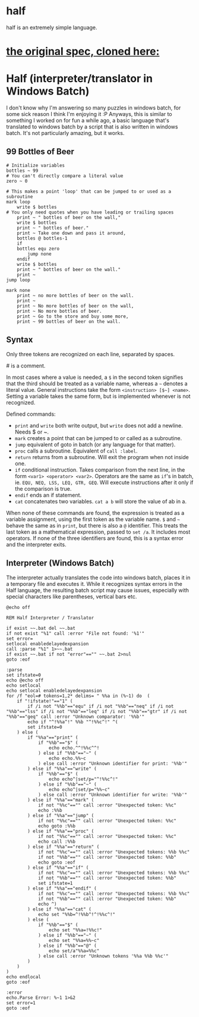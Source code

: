 # half
half is an extremely simple language.

# [the original spec, cloned here:](http://codegolf.stackexchange.com/posts/22958)

Half (interpreter/translator in Windows Batch)
==============================================

I don't know why I'm answering so many puzzles in windows batch, for some sick reason I think I'm enjoying it :P Anyways, this is similar to something I worked on for fun a while ago, a basic language that's translated to windows batch by a script that is also written in windows batch. It's not particularly amazing, but it works.

99 Bottles of Beer
------------------
    # Initialize variables
    bottles ~ 99
    # You can't directly compare a literal value
    zero ~ 0

    # This makes a point 'loop' that can be jumped to or used as a subroutine
    mark loop
        write $ bottles
    # You only need quotes when you have leading or trailing spaces
        print ~ " bottles of beer on the wall,"
        write $ bottles
        print ~ " bottles of beer."
        print ~ Take one down and pass it around,
        bottles @ bottles-1
        if
        bottles equ zero
            jump none
        endif
        write $ bottles
        print ~ " bottles of beer on the wall."
        print ~
    jump loop
    
    mark none
        print ~ no more bottles of beer on the wall.
        print ~
        print ~ No more bottles of beer on the wall,
        print ~ No more bottles of beer.
        print ~ Go to the store and buy some more,
        print ~ 99 bottles of beer on the wall.

Syntax
------
Only three tokens are recognized on each line, separated by spaces.

\# is a comment.

In most cases where a value is needed, a `$` in the second token signifies that the third should be treated as a variable name, whereas a `~` denotes a literal value.
General instructions take the form `<instruction> [$~] <name>`. Setting a variable takes the same form, but is implemented whenever <instruction> is not recognized.

Defined commands:

 * `print` and `write` both write output, but `write` does not add a newline. Needs $ or ~.
 * `mark` creates a point that can be jumped to or called as a subroutine.
 * `jump` equivalent of goto in batch (or any language for that matter).
 * `proc` calls a subroutine. Equivalent of `call :label`.
 * `return` returns from a subroutine. Will exit the program when not inside one.
 * `if` conditional instruction. Takes comparison from the next line, in the form `<var1> <operator> <var2>`. Operators are the same as `if`'s in batch, ie. `EQU, NEQ, LSS, LEQ, GTR, GEQ`. Will execute instructions after it only if the comparison is true.
 * `endif` ends an if statement.
 * `cat` concatenates two variables. `cat a b` will store the value of ab in a.


When none of these commands are found, the expression is treated as a variable assignment, using the first token as the variable name. `$` and `~` behave the same as in `print`, but there is also a `@` identifier. This treats the last token as a mathematical expression, passed to `set /a`. It includes most operators. If none of the three identifiers are found, this is a syntax error and the interpreter exits.

Interpreter (Windows Batch)
---------------------------
The interpreter actually translates the code into windows batch, places it in a temporary file and executes it. While it recognizes syntax errors in the Half language, the resulting batch script may cause issues, especially with special characters like parentheses, vertical bars etc.

    @echo off
    
    REM Half Interpreter / Translator
    
    if exist ~~.bat del ~~.bat
    if not exist "%1" call :error "File not found: '%1'"
    set error=
    setlocal enabledelayedexpansion
    call :parse "%1" 1>~~.bat
    if exist ~~.bat if not "error"=="" ~~.bat 2>nul
    goto :eof
    
    :parse
    set ifstate=0
    echo @echo off
    echo setlocal
    echo setlocal enabledelayedexpansion
    for /f "eol=# tokens=1,2* delims= " %%a in (%~1) do  (
        if "!ifstate!"=="1" (
            if /i not "%%b"=="equ" if /i not "%%b"=="neq" if /i not "%%b"=="lss" if /i not "%%b"=="leq" if /i not "%%b"=="gtr" if /i not "%%b"=="geq" call :error "Unknown comparator: '%%b'"
            echo if "^!%%a^!" %%b "^!%%c^!" ^(
            set ifstate=0
        ) else (
            if "%%a"=="print" (
                if "%%b"=="$" (
                    echo echo.^^!%%c^^!
                ) else if "%%b"=="~" (
                    echo echo.%%~c
                ) else call :error "Unknown identifier for print: '%%b'"
            ) else if "%%a"=="write" (
                if "%%b"=="$" (
                    echo echo^|set/p="^!%%c^!"
                ) else if "%%b"=="~" (
                    echo echo^|set/p="%%~c"
                ) else call :error "Unknown identifier for write: '%%b'"
            ) else if "%%a"=="mark" (
                if not "%%c"=="" call :error "Unexpected token: %%c"
                echo :%%b
            ) else if "%%a"=="jump" (
                if not "%%c"=="" call :error "Unexpected token: %%c"
                echo goto :%%b
            ) else if "%%a"=="proc" (
                if not "%%c"=="" call :error "Unexpected token: %%c"
                echo call :%%b
            ) else if "%%a"=="return" (
                if not "%%c"=="" call :error "Unexpected tokens: %%b %%c"
                if not "%%b"=="" call :error "Unexpected token: %%b"
                echo goto :eof
            ) else if "%%a"=="if" (
                if not "%%c"=="" call :error "Unexpected tokens: %%b %%c"
                if not "%%b"=="" call :error "Unexpected token: %%b"
                set ifstate=1
            ) else if "%%a"=="endif" (
                if not "%%c"=="" call :error "Unexpected tokens: %%b %%c"
                if not "%%b"=="" call :error "Unexpected token: %%b"
                echo ^)
            ) else if "%%a"=="cat" (
                echo set "%%b=^!%%b^!^!%%c^!"
            ) else (
                if "%%b"=="$" (
                    echo set "%%a=!%%c!"
                ) else if "%%b"=="~" (
                    echo set "%%a=%%~c"
                ) else if "%%b"=="@" (
                    echo set/a"%%a=%%c"
                ) else call :error "Unknown tokens '%%a %%b %%c'"
            )
        )
    )
    echo endlocal
    goto :eof
    
    :error
    echo.Parse Error: %~1 1>&2
    set error=1
    goto :eof
